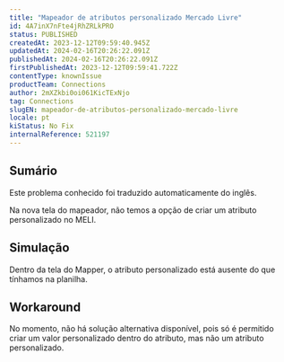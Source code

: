 ```yaml
---
title: "Mapeador de atributos personalizado Mercado Livre"
id: 4A7inX7nFte4jRhZRLkPRO
status: PUBLISHED
createdAt: 2023-12-12T09:59:40.945Z
updatedAt: 2024-02-16T20:26:22.091Z
publishedAt: 2024-02-16T20:26:22.091Z
firstPublishedAt: 2023-12-12T09:59:41.722Z
contentType: knownIssue
productTeam: Connections
author: 2mXZkbi0oi061KicTExNjo
tag: Connections
slugEN: mapeador-de-atributos-personalizado-mercado-livre
locale: pt
kiStatus: No Fix
internalReference: 521197
---
```


## Sumário

<div class="alert alert-info">
  <p>Este problema conhecido foi traduzido automaticamente do inglês.</p>
</div>



Na nova tela do mapeador, não temos a opção de criar um atributo personalizado no MELI.

## Simulação



Dentro da tela do Mapper, o atributo personalizado está ausente do que tínhamos na planilha.



## Workaround


No momento, não há solução alternativa disponível, pois só é permitido criar um valor personalizado dentro do atributo, mas não um atributo personalizado.




